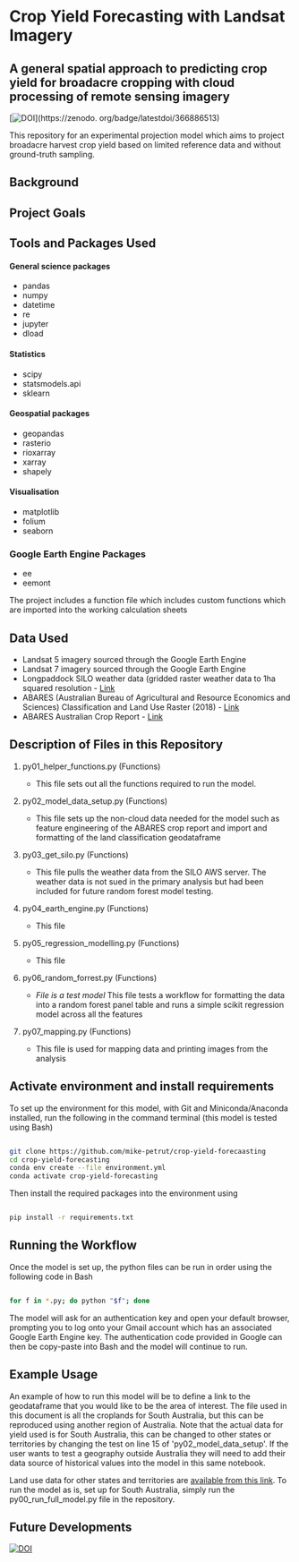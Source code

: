 # Crop Yield Forecasting with Landsat Imagery

## A general spatial approach to predicting crop yield for broadacre cropping with cloud processing of remote sensing imagery

[![DOI](https://zenodo.org/badge/366886513.svg)](https://zenodo.
org/badge/latestdoi/366886513) 

This repository for an experimental projection model which aims to project broadacre harvest crop yield based on limited reference data and without ground-truth sampling.

## Background 


## Project Goals


## Tools and Packages Used

#### General science packages
- pandas
- numpy
- datetime
- re
- jupyter
- dload

#### Statistics 
- scipy
- statsmodels.api
- sklearn

#### Geospatial packages
- geopandas
- rasterio
- rioxarray
- xarray
- shapely

#### Visualisation
- matplotlib
- folium
- seaborn

### Google Earth Engine Packages 
- ee
- eemont

The project includes a function file which includes custom functions which are imported into the working calculation sheets

## Data Used

- Landsat 5 imagery sourced through the Google Earth Engine 
- Landsat 7 imagery sourced through the Google Earth Engine  
- Longpaddock SILO weather data (gridded raster weather data to 1ha squared resolution - [Link](https://www.longpaddock.qld.gov.au/silo/gridded-data/)
- ABARES (Australian Bureau of Agricultural and Resource Economics and Sciences) Classification and Land Use Raster (2018) - [Link](https://www.agriculture.gov.au/abares/aclump/land-use/data-download)
- ABARES Australian Crop Report - [Link](https://www.agriculture.gov.au/abares/research-topics/agricultural-outlook/australian-crop-report)

## Description of Files in this Repository

1. py01_helper_functions.py (Functions)
     * This file sets out all the functions required to run the model. 

2. py02_model_data_setup.py (Functions)
     * This file sets up the non-cloud data needed for the model such as feature engineering of the ABARES crop report and import and formatting of the land classification geodataframe 

3. py03_get_silo.py (Functions)
     * This file pulls the weather data from the SILO AWS server. The weather data is not sued in the primary analysis but had been included for future random forest model testing. 

4. py04_earth_engine.py (Functions)
     * This file

5. py05_regression_modelling.py (Functions)
     * This file

6. py06_random_forrest.py (Functions)
     * *File is a test model* This file tests a workflow for formatting the data into a random forest panel table and runs a simple scikit regression model across all the features

7. py07_mapping.py (Functions)
     * This file is used for mapping data and printing images from the analysis

## Activate environment and install requirements

To set up the environment for this model, with Git and Miniconda/Anaconda installed, run the following in the command terminal (this model is tested using Bash)

```bash

git clone https://github.com/mike-petrut/crop-yield-forecaasting
cd crop-yield-forecasting
conda env create --file environment.yml
conda activate crop-yield-forecasting

```

Then install the required packages into the environment using

```bash 

pip install -r requirements.txt

```

## Running the Workflow

Once the model is set up, the python files can be run in order using the following code in Bash

```bash

for f in *.py; do python "$f"; done

```

The model will ask for an authentication key and open your default browser, prompting you to log onto your Gmail account which has an associated Google Earth Engine key. The authentication code provided in Google can then be copy-paste into Bash and the model will continue to run. 

## Example Usage

An example of how to run this model will be to define a link to the geodataframe that you would like to be the area of interest. The file used in this document is all the croplands for South Australia, but this can be reproduced using another region of Australia. Note that the actual data for yield used is for South Australia, this can be changed to other states or territories by changing the test on line 15 of 'py02_model_data_setup'. If the user wants to test a geography outside Australia they will need to add their data source of historical values into the model in this same notebook. 

Land use data for other states and territories are [available from this link](https://www.agriculture.gov.au/abares/aclump/land-use/data-download). To run the model as is, set up for South Australia, simply run the py00_run_full_model.py file in the repository. ​

## Future Developments

[![DOI](https://zenodo.org/badge/366886513.svg)](https://zenodo.org/badge/latetdoi/366886513)